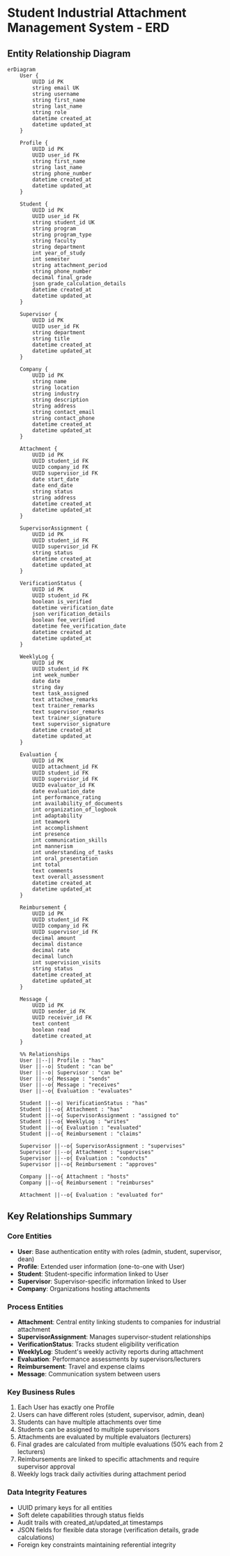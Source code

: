 # Student Industrial Attachment Management System - ERD

## Entity Relationship Diagram

```mermaid
erDiagram
    User {
        UUID id PK
        string email UK
        string username
        string first_name
        string last_name
        string role
        datetime created_at
        datetime updated_at
    }
    
    Profile {
        UUID id PK
        UUID user_id FK
        string first_name
        string last_name
        string phone_number
        datetime created_at
        datetime updated_at
    }
    
    Student {
        UUID id PK
        UUID user_id FK
        string student_id UK
        string program
        string program_type
        string faculty
        string department
        int year_of_study
        int semester
        string attachment_period
        string phone_number
        decimal final_grade
        json grade_calculation_details
        datetime created_at
        datetime updated_at
    }
    
    Supervisor {
        UUID id PK
        UUID user_id FK
        string department
        string title
        datetime created_at
        datetime updated_at
    }
    
    Company {
        UUID id PK
        string name
        string location
        string industry
        string description
        string address
        string contact_email
        string contact_phone
        datetime created_at
        datetime updated_at
    }
    
    Attachment {
        UUID id PK
        UUID student_id FK
        UUID company_id FK
        UUID supervisor_id FK
        date start_date
        date end_date
        string status
        string address
        datetime created_at
        datetime updated_at
    }
    
    SupervisorAssignment {
        UUID id PK
        UUID student_id FK
        UUID supervisor_id FK
        string status
        datetime created_at
        datetime updated_at
    }
    
    VerificationStatus {
        UUID id PK
        UUID student_id FK
        boolean is_verified
        datetime verification_date
        json verification_details
        boolean fee_verified
        datetime fee_verification_date
        datetime created_at
        datetime updated_at
    }
    
    WeeklyLog {
        UUID id PK
        UUID student_id FK
        int week_number
        date date
        string day
        text task_assigned
        text attachee_remarks
        text trainer_remarks
        text supervisor_remarks
        text trainer_signature
        text supervisor_signature
        datetime created_at
        datetime updated_at
    }
    
    Evaluation {
        UUID id PK
        UUID attachment_id FK
        UUID student_id FK
        UUID supervisor_id FK
        UUID evaluator_id FK
        date evaluation_date
        int performance_rating
        int availability_of_documents
        int organization_of_logbook
        int adaptability
        int teamwork
        int accomplishment
        int presence
        int communication_skills
        int mannerism
        int understanding_of_tasks
        int oral_presentation
        int total
        text comments
        text overall_assessment
        datetime created_at
        datetime updated_at
    }
    
    Reimbursement {
        UUID id PK
        UUID student_id FK
        UUID company_id FK
        UUID supervisor_id FK
        decimal amount
        decimal distance
        decimal rate
        decimal lunch
        int supervision_visits
        string status
        datetime created_at
        datetime updated_at
    }
    
    Message {
        UUID id PK
        UUID sender_id FK
        UUID receiver_id FK
        text content
        boolean read
        datetime created_at
    }

    %% Relationships
    User ||--|| Profile : "has"
    User ||--o| Student : "can be"
    User ||--o| Supervisor : "can be"
    User ||--o{ Message : "sends"
    User ||--o{ Message : "receives"
    User ||--o{ Evaluation : "evaluates"
    
    Student ||--o| VerificationStatus : "has"
    Student ||--o{ Attachment : "has"
    Student ||--o{ SupervisorAssignment : "assigned to"
    Student ||--o{ WeeklyLog : "writes"
    Student ||--o{ Evaluation : "evaluated"
    Student ||--o{ Reimbursement : "claims"
    
    Supervisor ||--o{ SupervisorAssignment : "supervises"
    Supervisor ||--o{ Attachment : "supervises"
    Supervisor ||--o{ Evaluation : "conducts"
    Supervisor ||--o{ Reimbursement : "approves"
    
    Company ||--o{ Attachment : "hosts"
    Company ||--o{ Reimbursement : "reimburses"
    
    Attachment ||--o{ Evaluation : "evaluated for"
```

## Key Relationships Summary

### Core Entities
- **User**: Base authentication entity with roles (admin, student, supervisor, dean)
- **Profile**: Extended user information (one-to-one with User)
- **Student**: Student-specific information linked to User
- **Supervisor**: Supervisor-specific information linked to User
- **Company**: Organizations hosting attachments

### Process Entities
- **Attachment**: Central entity linking students to companies for industrial attachment
- **SupervisorAssignment**: Manages supervisor-student relationships
- **VerificationStatus**: Tracks student eligibility verification
- **WeeklyLog**: Student's weekly activity reports during attachment
- **Evaluation**: Performance assessments by supervisors/lecturers
- **Reimbursement**: Travel and expense claims
- **Message**: Communication system between users

### Key Business Rules
1. Each User has exactly one Profile
2. Users can have different roles (student, supervisor, admin, dean)
3. Students can have multiple attachments over time
4. Students can be assigned to multiple supervisors
5. Attachments are evaluated by multiple evaluators (lecturers)
6. Final grades are calculated from multiple evaluations (50% each from 2 lecturers)
7. Reimbursements are linked to specific attachments and require supervisor approval
8. Weekly logs track daily activities during attachment period

### Data Integrity Features
- UUID primary keys for all entities
- Soft delete capabilities through status fields
- Audit trails with created_at/updated_at timestamps
- JSON fields for flexible data storage (verification details, grade calculations)
- Foreign key constraints maintaining referential integrity